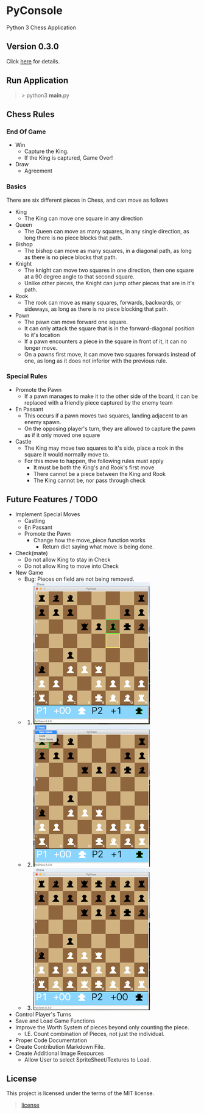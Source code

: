 # PyConsole
Python 3 Chess Application

## Version 0.3.0
Click [here](RELEASE-NOTES.md) for details.

## Run Application
> \> python3 __main__.py

## Chess Rules
### End Of Game
* Win
  * Capture the King.
  * If the King is captured, Game Over!
* Draw
  * Agreement
### Basics
There are six different pieces in Chess, and can move as follows
* King
  * The King can move one square in any direction
* Queen
  * The Queen can move as many squares, in any single direction, as long there is no piece blocks that path.
* Bishop
  * The bishop can move as many squares, in a diagonal path, as long as there is no piece blocks that path.
* Knight
  * The knight can move two squares in one direction, then one square at a 90 degree angle to that second square.
  * Unlike other pieces, the Knight can jump other pieces that are in it's path.
* Rook
  * The rook can move as many squares, forwards, backwards, or sideways, as long as there is no piece blocking that path.
* Pawn
  * The pawn can move forward one square.
  * It can only attack the square that is in the forward-diagonal position to it's location
  * If a pawn encounters a piece in the square in front of it, it can no longer move.
  * On a pawns first move, it can move two squares forwards instead of one, as long as it does not inferior with the previous rule.
### Special Rules
* Promote the Pawn
  * If a pawn manages to make it to the other side of the board, it can be replaced with a friendly piece captured by the enemy team
* En Passant
  * This occurs if a pawn moves two squares, landing adjacent to an enemy spawn.
  * On the opposing player's turn, they are allowed to capture the pawn as if it only moved one square
* Castle
  * The King may move two squares to it's side, place a rook in the square it would normally move to.
  * For this move to happen, the following rules must apply
    * It must be both the King's and Rook's first move
    * There cannot be a piece between the King and Rook
    * The King cannot be, nor pass through check

## Future Features / TODO
* Implement Special Moves
  * Castling
  * En Passant
  * Promote the Pawn
    * Change how the move_piece function works
      * Return dict saying what move is being done.
* Check(mate)
  * Do not allow King to stay in Check
  * Do not allow King to move into Check
* New Game
  * Bug: Pieces on field are not being removed.
  * 1. ![Before](Readme-Resources/New-Game/Before.png)
  * 2. ![During](Readme-Resources/New-Game/NewGame.png)
  * 3. ![After](Readme-Resources/New-Game/After.png)
* Control Player's Turns
* Save and Load Game Functions
* Improve the Worth System of pieces beyond only counting the piece. 
  * I.E. Count combination of Pieces, not just the individual.
* Proper Code Documentation
* Create Contribution Markdown File.
* Create Additional Image Resources
  * Allow User to select SpriteSheet/Textures to Load.

## License
This project is licensed under the terms of the MIT license.
> [license](LICENSE.md)

